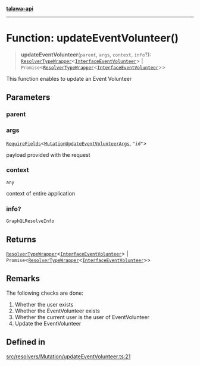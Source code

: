 [**talawa-api**](../../../../README.md)

***

# Function: updateEventVolunteer()

> **updateEventVolunteer**(`parent`, `args`, `context`, `info`?): [`ResolverTypeWrapper`](../../../../types/generatedGraphQLTypes/type-aliases/ResolverTypeWrapper.md)\<[`InterfaceEventVolunteer`](../../../../models/EventVolunteer/interfaces/InterfaceEventVolunteer.md)\> \| `Promise`\<[`ResolverTypeWrapper`](../../../../types/generatedGraphQLTypes/type-aliases/ResolverTypeWrapper.md)\<[`InterfaceEventVolunteer`](../../../../models/EventVolunteer/interfaces/InterfaceEventVolunteer.md)\>\>

This function enables to update an Event Volunteer

## Parameters

### parent

### args

[`RequireFields`](../../../../types/generatedGraphQLTypes/type-aliases/RequireFields.md)\<[`MutationUpdateEventVolunteerArgs`](../../../../types/generatedGraphQLTypes/type-aliases/MutationUpdateEventVolunteerArgs.md), `"id"`\>

payload provided with the request

### context

`any`

context of entire application

### info?

`GraphQLResolveInfo`

## Returns

[`ResolverTypeWrapper`](../../../../types/generatedGraphQLTypes/type-aliases/ResolverTypeWrapper.md)\<[`InterfaceEventVolunteer`](../../../../models/EventVolunteer/interfaces/InterfaceEventVolunteer.md)\> \| `Promise`\<[`ResolverTypeWrapper`](../../../../types/generatedGraphQLTypes/type-aliases/ResolverTypeWrapper.md)\<[`InterfaceEventVolunteer`](../../../../models/EventVolunteer/interfaces/InterfaceEventVolunteer.md)\>\>

## Remarks

The following checks are done:
1. Whether the user exists
2. Whether the EventVolunteer exists
3. Whether the current user is the user of EventVolunteer
4. Update the EventVolunteer

## Defined in

[src/resolvers/Mutation/updateEventVolunteer.ts:21](https://github.com/Suyash878/talawa-api/blob/e4413cec641a837926071678fed3c7f67234e31e/src/resolvers/Mutation/updateEventVolunteer.ts#L21)

